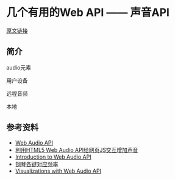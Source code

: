 # 几个有用的Web API —— 声音API

[原文链接](https://denzel.netlify.com/js/useful_webapis_audiocontext.html?_=65312387656512)

## 简介

<AudioContext-Demo1/>

<AudioContext-Demo2/>


audio元素

<AudioContext-Demo3/>

用户设备

<AudioContext-Demo4/>

远程音频
<AudioContext-Demo5/>

本地

<AudioContext-Demo6/>

## 参考资料
- [Web Audio API](https://developer.mozilla.org/en-US/docs/Web/API/Web_Audio_API)
- [利用HTML5 Web Audio API给网页JS交互增加声音](https://www.zhangxinxu.com/wordpress/2017/06/html5-web-audio-api-js-ux-voice/)
- [Introduction to Web Audio API](https://css-tricks.com/introduction-web-audio-api/)
- [钢琴各键对应频率](http://www.360doc.com/content/11/0815/08/3416571_140455810.shtml)
- [Visualizations with Web Audio API](https://developer.mozilla.org/en-US/docs/Web/API/Web_Audio_API/Visualizations_with_Web_Audio_API)
